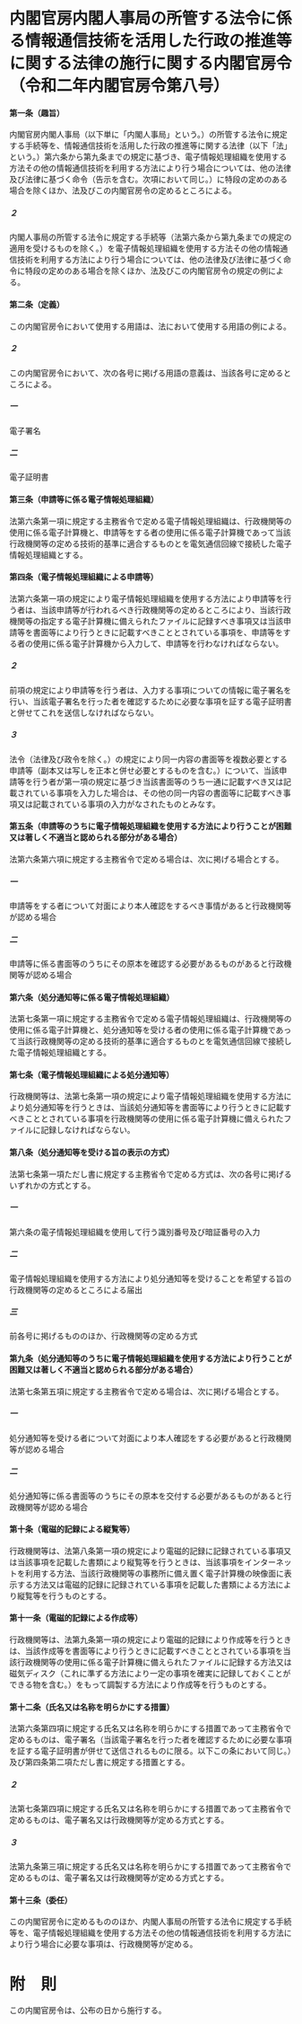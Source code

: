 # 内閣官房内閣人事局の所管する法令に係る情報通信技術を活用した行政の推進等に関する法律の施行に関する内閣官房令（令和二年内閣官房令第八号）
#### 第一条（趣旨）
内閣官房内閣人事局（以下単に「内閣人事局」という。）の所管する法令に規定する手続等を、情報通信技術を活用した行政の推進等に関する法律（以下「法」という。）第六条から第九条までの規定に基づき、電子情報処理組織を使用する方法その他の情報通信技術を利用する方法により行う場合については、他の法律及び法律に基づく命令（告示を含む。次項において同じ。）に特段の定めのある場合を除くほか、法及びこの内閣官房令の定めるところによる。
##### ２
内閣人事局の所管する法令に規定する手続等（法第六条から第九条までの規定の適用を受けるものを除く。）を電子情報処理組織を使用する方法その他の情報通信技術を利用する方法により行う場合については、他の法律及び法律に基づく命令に特段の定めのある場合を除くほか、法及びこの内閣官房令の規定の例による。
#### 第二条（定義）
この内閣官房令において使用する用語は、法において使用する用語の例による。
##### ２
この内閣官房令において、次の各号に掲げる用語の意義は、当該各号に定めるところによる。
##### 一
電子署名
##### 二
電子証明書
#### 第三条（申請等に係る電子情報処理組織）
法第六条第一項に規定する主務省令で定める電子情報処理組織は、行政機関等の使用に係る電子計算機と、申請等をする者の使用に係る電子計算機であって当該行政機関等の定める技術的基準に適合するものとを電気通信回線で接続した電子情報処理組織とする。
#### 第四条（電子情報処理組織による申請等）
法第六条第一項の規定により電子情報処理組織を使用する方法により申請等を行う者は、当該申請等が行われるべき行政機関等の定めるところにより、当該行政機関等の指定する電子計算機に備えられたファイルに記録すべき事項又は当該申請等を書面等により行うときに記載すべきこととされている事項を、申請等をする者の使用に係る電子計算機から入力して、申請等を行わなければならない。
##### ２
前項の規定により申請等を行う者は、入力する事項についての情報に電子署名を行い、当該電子署名を行った者を確認するために必要な事項を証する電子証明書と併せてこれを送信しなければならない。
##### ３
法令（法律及び政令を除く。）の規定により同一内容の書面等を複数必要とする申請等（副本又は写しを正本と併せ必要とするものを含む。）について、当該申請等を行う者が第一項の規定に基づき当該書面等のうち一通に記載すべき又は記載されている事項を入力した場合は、その他の同一内容の書面等に記載すべき事項又は記載されている事項の入力がなされたものとみなす。
#### 第五条（申請等のうちに電子情報処理組織を使用する方法により行うことが困難又は著しく不適当と認められる部分がある場合）
法第六条第六項に規定する主務省令で定める場合は、次に掲げる場合とする。
##### 一
申請等をする者について対面により本人確認をするべき事情があると行政機関等が認める場合
##### 二
申請等に係る書面等のうちにその原本を確認する必要があるものがあると行政機関等が認める場合
#### 第六条（処分通知等に係る電子情報処理組織）
法第七条第一項に規定する主務省令で定める電子情報処理組織は、行政機関等の使用に係る電子計算機と、処分通知等を受ける者の使用に係る電子計算機であって当該行政機関等の定める技術的基準に適合するものとを電気通信回線で接続した電子情報処理組織とする。
#### 第七条（電子情報処理組織による処分通知等）
行政機関等は、法第七条第一項の規定により電子情報処理組織を使用する方法により処分通知等を行うときは、当該処分通知等を書面等により行うときに記載すべきこととされている事項を行政機関等の使用に係る電子計算機に備えられたファイルに記録しなければならない。
#### 第八条（処分通知等を受ける旨の表示の方式）
法第七条第一項ただし書に規定する主務省令で定める方式は、次の各号に掲げるいずれかの方式とする。
##### 一
第六条の電子情報処理組織を使用して行う識別番号及び暗証番号の入力
##### 二
電子情報処理組織を使用する方法により処分通知等を受けることを希望する旨の行政機関等の定めるところによる届出
##### 三
前各号に掲げるもののほか、行政機関等の定める方式
#### 第九条（処分通知等のうちに電子情報処理組織を使用する方法により行うことが困難又は著しく不適当と認められる部分がある場合）
法第七条第五項に規定する主務省令で定める場合は、次に掲げる場合とする。
##### 一
処分通知等を受ける者について対面により本人確認をする必要があると行政機関等が認める場合
##### 二
処分通知等に係る書面等のうちにその原本を交付する必要があるものがあると行政機関等が認める場合
#### 第十条（電磁的記録による縦覧等）
行政機関等は、法第八条第一項の規定により電磁的記録に記録されている事項又は当該事項を記載した書類により縦覧等を行うときは、当該事項をインターネットを利用する方法、当該行政機関等の事務所に備え置く電子計算機の映像面に表示する方法又は電磁的記録に記録されている事項を記載した書類による方法により縦覧等を行うものとする。
#### 第十一条（電磁的記録による作成等）
行政機関等は、法第九条第一項の規定により電磁的記録により作成等を行うときは、当該作成等を書面等により行うときに記載すべきこととされている事項を当該行政機関等の使用に係る電子計算機に備えられたファイルに記録する方法又は磁気ディスク（これに準ずる方法により一定の事項を確実に記録しておくことができる物を含む。）をもって調製する方法により作成等を行うものとする。
#### 第十二条（氏名又は名称を明らかにする措置）
法第六条第四項に規定する氏名又は名称を明らかにする措置であって主務省令で定めるものは、電子署名（当該電子署名を行った者を確認するために必要な事項を証する電子証明書が併せて送信されるものに限る。以下この条において同じ。）及び第四条第二項ただし書に規定する措置とする。
##### ２
法第七条第四項に規定する氏名又は名称を明らかにする措置であって主務省令で定めるものは、電子署名又は行政機関等が定める方式とする。
##### ３
法第九条第三項に規定する氏名又は名称を明らかにする措置であって主務省令で定めるものは、電子署名又は行政機関等が定める方式とする。
#### 第十三条（委任）
この内閣官房令に定めるもののほか、内閣人事局の所管する法令に規定する手続等を、電子情報処理組織を使用する方法その他の情報通信技術を利用する方法により行う場合に必要な事項は、行政機関等が定める。
# 附　則
この内閣官房令は、公布の日から施行する。
